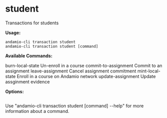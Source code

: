 # student
Transactions for students



**Usage:**
```
andamio-cli transaction student
andamio-cli transaction student [command]
```


**Available Commands:**

  burn-local-state     Un-enroll in a course
  commit-to-assignment Commit to an assignment
  leave-assignment     Cancel assignment commitment
  mint-local-state     Enroll in a course on Andamio network
  update-assignment    Update assginment evidence


**Options:**
```

```

Use "andamio-cli transaction student [command] --help" for more information about a command.
